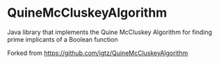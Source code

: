 # QuineMcCluskeyAlgorithm
Java library that implements the Quine McCluskey Algorithm for finding prime implicants of a Boolean function

Forked from https://github.com/jgtz/QuineMcCluskeyAlgorithm
